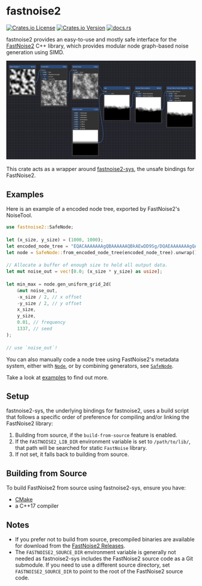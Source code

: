 # fastnoise2

[![Crates.io License](https://img.shields.io/crates/l/fastnoise2)](https://github.com/Lemonzyy/fastnoise2-rs/blob/main/LICENSE)
[![Crates.io Version](https://img.shields.io/crates/v/fastnoise2)](https://crates.io/crates/fastnoise2)
[![docs.rs](https://docs.rs/fastnoise2/badge.svg)](https://docs.rs/fastnoise2/latest/fastnoise2/)

fastnoise2 provides an easy-to-use and mostly safe interface for the [FastNoise2](https://github.com/Auburn/FastNoise2) C++ library, which provides modular node graph-based noise generation using SIMD.

![NoiseTool Node Tree](https://raw.githubusercontent.com/Lemonzyy/fastnoise2-rs/main/fastnoise2-rs/examples/noisetool.png)

This crate acts as a wrapper around [fastnoise2-sys](https://crates.io/crates/fastnoise2-sys), the unsafe bindings for FastNoise2.

## Examples

Here is an example of a encoded node tree, exported by FastNoise2's NoiseTool.

```rust
use fastnoise2::SafeNode;

let (x_size, y_size) = (1000, 1000);
let encoded_node_tree = "EQACAAAAAAAgQBAAAAAAQBkAEwDD9Sg/DQAEAAAAAAAgQAkAAGZmJj8AAAAAPwEEAAAAAAAAAEBAAAAAAAAAAAAAAAAAAAAAAAAAAAAAAAAAAM3MTD4AMzMzPwAAAAA/";
let node = SafeNode::from_encoded_node_tree(encoded_node_tree).unwrap();

// Allocate a buffer of enough size to hold all output data.
let mut noise_out = vec![0.0; (x_size * y_size) as usize];

let min_max = node.gen_uniform_grid_2d(
    &mut noise_out,
    -x_size / 2, // x offset
    -y_size / 2, // y offset
    x_size,
    y_size,
    0.01, // frequency
    1337, // seed
);

// use `noise_out`!
```

You can also manually code a node tree using FastNoise2's metadata system, either with [`Node`](https://docs.rs/fastnoise2/latest/fastnoise2/struct.Node.html), or by combining generators, see [`SafeNode`](https://docs.rs/fastnoise2/latest/fastnoise2/struct.SafeNode.html).

Take a look at [examples](https://github.com/Lemonzyy/fastnoise2-rs/tree/main/fastnoise2-rs/examples) to find out more.

## Setup

fastnoise2-sys, the underlying bindings for fastnoise2, uses a build script that follows a specific order of preference for compiling and/or linking the FastNoise2 library:

1. Building from source, if the `build-from-source` feature is enabled.
2. If the `FASTNOISE2_LIB_DIR` environment variable is set to `/path/to/lib/`, that path will be searched for static `FastNoise` library.
3. If not set, it falls back to building from source.

## Building from Source

To build FastNoise2 from source using fastnoise2-sys, ensure you have:

- [CMake](https://cmake.org/)
- a C++17 compiler

## Notes

- If you prefer not to build from source, precompiled binaries are available for download from the [FastNoise2 Releases](https://github.com/Auburn/FastNoise2/releases).
- The `FASTNOISE2_SOURCE_DIR` environment variable is generally not needed as fastnoise2-sys includes the FastNoise2 source code as a Git submodule. If you need to use a different source directory, set `FASTNOISE2_SOURCE_DIR` to point to the root of the FastNoise2 source code.
